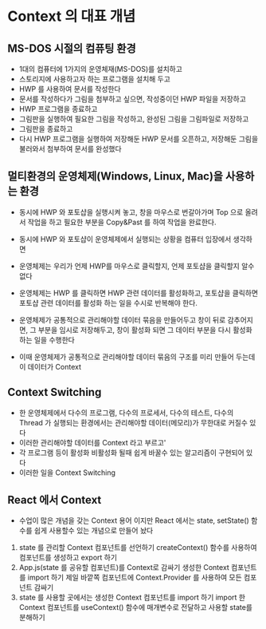 # Context 의 대표 개념

## MS-DOS 시절의 컴퓨팅 환경

- 1대의 컴퓨터에 1가지의 운영체재(MS-DOS)를 설치하고
- 스토리지에 사용하고자 하는 프로그램을 설치해 두고
- HWP 를 사용하여 문서를 작성한다
- 문서를 작성하다가 그림을 첨부하고 싶으면, 작성중이던 HWP 파일을 저장하고
- HWP 프로그램을 종료하고
- 그림판을 실행하여 필요한 그림을 작성하고, 완성된 그림을 그림파일로 저장하고
- 그림판을 종료하고
- 다시 HWP 프로그램을 실행하여 저장해둔 HWP 문서를 오픈하고, 저장해둔 그림을 불러와서 첨부하여 문서를 완성했다

## 멀티환경의 운영체제(Windows, Linux, Mac)을 사용하는 환경

- 동시에 HWP 와 포토샵을 실행시켜 놓고, 창을 마우스로 번갈아가며 Top 으로 올려서 작업을 하고 필요한 부분을 Copy&Past 를 하여 작업을 완료한다.
- 동시에 HWP 와 포토샵이 운영체제에서 실행되는 상황을 컴퓨터 입장에서 생각하면
- 운영체제는 우리가 언제 HWP를 마우스로 클릭할지, 언제 포토샵을 클릭할지 알수 없다
- 운영체제는 HWP 를 클릭하면 HWP 관련 데이터를 활성화하고, 포토샵을 클릭하면 포토샵 관련 데이터를 활성화 하는 일을 수시로 반복해야 한다.

- 운영체제가 공통적으로 관리해야할 데이터 묶음을 만들어두고 창이 뒤로 감추어지면, 그 부분을 임시로 저장해두고, 창이 활성화 되면 그 데이터 부분을 다시 활성화 하는 일을 수행한다

- 이때 운영체제가 공통적으로 관리해야할 데이터 묶음의 구조를 미리 만들어 두는데 이 데이터가 Context

## Context Switching

- 한 운영체제에서 다수의 프로그램, 다수의 프로세서, 다수의 테스트, 다수의 Thread 가 실행되는 환경에서는 관리해야할 데이터(메모리)가 무한대로 커질수 있다
- 이러한 관리해야할 데이터를 Context 라고 부르고'
- 각 프로그램 등이 활성화 비활성화 될때 쉽게 바꿀수 있는 알고리즘이 구현되어 있다
- 이러한 일을 Context Switching

## React 에서 Context

- 수업이 많은 개념을 갖는 Context 용어 이지만 React 에서는 state, setState() 함수를 쉽게 사용할수 있는 개념으로 만들어 놨다

1. state 를 관리할 Context 컴포넌트를 선언하기
   createContext() 함수를 사용하여 컴포넌트를 생성하고 export 하기
2. App.js(state 를 공유할 컴포넌트)를 Context로 감싸기
   생성한 Context 컴포넌트를 import 하기
   제일 바깥쪽 컴포넌트에 Context.Provider 를 사용하여 모든 컴포넌트 감싸기
3. state 를 사용할 곳에서는
   생성한 Context 컴포넌트를 import 하기
   import 한 Context 컴포넌트를 useContext() 함수에 매개변수로 전달하고
   사용할 state를 분해하기
